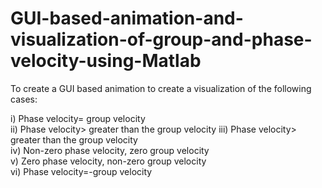 # GUI-based-animation-and-visualization-of-group-and-phase-velocity-using-Matlab
To create a GUI based animation to create a visualization of the following cases: 

i) Phase velocity= group velocity  
ii) Phase velocity> greater than the group velocity
iii) Phase velocity> greater than the group velocity  
iv) Non-zero phase velocity, zero group velocity  
v)  Zero phase velocity, non-zero group velocity  
vi) Phase velocity=-group velocity
